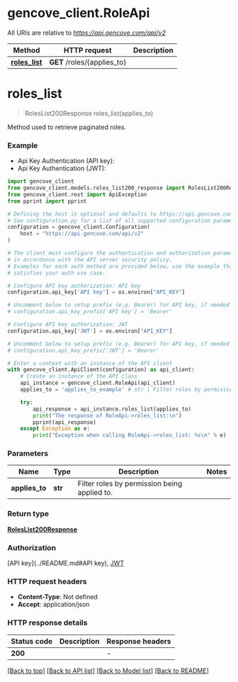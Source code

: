 # gencove_client.RoleApi

All URIs are relative to *https://api.gencove.com/api/v2*

Method | HTTP request | Description
------------- | ------------- | -------------
[**roles_list**](RoleApi.md#roles_list) | **GET** /roles/{applies_to} |


# **roles_list**
> RolesList200Response roles_list(applies_to)



Method used to retrieve paginated roles.

### Example

* Api Key Authentication (API key):
* Api Key Authentication (JWT):

```python
import gencove_client
from gencove_client.models.roles_list200_response import RolesList200Response
from gencove_client.rest import ApiException
from pprint import pprint

# Defining the host is optional and defaults to https://api.gencove.com/api/v2
# See configuration.py for a list of all supported configuration parameters.
configuration = gencove_client.Configuration(
    host = "https://api.gencove.com/api/v2"
)

# The client must configure the authentication and authorization parameters
# in accordance with the API server security policy.
# Examples for each auth method are provided below, use the example that
# satisfies your auth use case.

# Configure API key authorization: API key
configuration.api_key['API key'] = os.environ["API_KEY"]

# Uncomment below to setup prefix (e.g. Bearer) for API key, if needed
# configuration.api_key_prefix['API key'] = 'Bearer'

# Configure API key authorization: JWT
configuration.api_key['JWT'] = os.environ["API_KEY"]

# Uncomment below to setup prefix (e.g. Bearer) for API key, if needed
# configuration.api_key_prefix['JWT'] = 'Bearer'

# Enter a context with an instance of the API client
with gencove_client.ApiClient(configuration) as api_client:
    # Create an instance of the API class
    api_instance = gencove_client.RoleApi(api_client)
    applies_to = 'applies_to_example' # str | Filter roles by permission being applied to.

    try:
        api_response = api_instance.roles_list(applies_to)
        print("The response of RoleApi->roles_list:\n")
        pprint(api_response)
    except Exception as e:
        print("Exception when calling RoleApi->roles_list: %s\n" % e)
```



### Parameters


Name | Type | Description  | Notes
------------- | ------------- | ------------- | -------------
 **applies_to** | **str**| Filter roles by permission being applied to. |

### Return type

[**RolesList200Response**](RolesList200Response.md)

### Authorization

[API key](../README.md#API key), [JWT](../README.md#JWT)

### HTTP request headers

 - **Content-Type**: Not defined
 - **Accept**: application/json

### HTTP response details

| Status code | Description | Response headers |
|-------------|-------------|------------------|
**200** |  |  -  |

[[Back to top]](#) [[Back to API list]](../README.md#documentation-for-api-endpoints) [[Back to Model list]](../README.md#documentation-for-models) [[Back to README]](../README.md)
